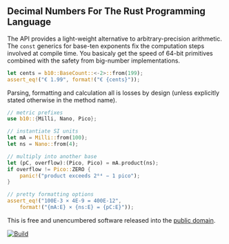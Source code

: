 ## Decimal Numbers For The Rust Programming Language

The API provides a light-weight alternative to arbitrary-precision arithmetic.
The `const` generics for base-ten exponents fix the computation steps involved
at compile time. You basicaly get the speed of 64-bit primitives combined with
the safety from big-number implementations.

```rust
let cents = b10::BaseCount::<-2>::from(199);
assert_eq!("€ 1.99", format!("€ {cents}"));
```

Parsing, formatting and calculation all is losses by design (unless explicitly
stated otherwise in the method name).


```rust
// metric prefixes
use b10::{Milli, Nano, Pico};

// instantiate SI units
let mA = Milli::from(100);
let ns = Nano::from(4);

// multiply into another base
let (pC, overflow):(Pico, Pico) = mA.product(ns);
if overflow != Pico::ZERO {
    panic!("product exceeds 2⁶⁴ − 1 pico");
}

// pretty formatting options
assert_eq!("100E-3 × 4E-9 = 400E-12",
    format!("{mA:E} × {ns:E} = {pC:E}"));
```

This is free and unencumbered software released into the
[public domain](https://creativecommons.org/publicdomain/zero/1.0).

[![Build](https://github.com/pascaldekloe/b10/actions/workflows/rust.yml/badge.svg)](https://github.com/pascaldekloe/b10/actions/workflows/rust.yml)
